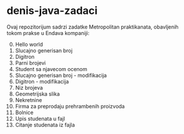 # denis-java-zadaci

Ovaj repozitorijum sadrzi zadatke Metropolitan praktikanata, obavljenih tokom prakse u Endava kompaniji:

0. Hello world
1. Slucajno generisan broj
2. Digitron
3. Parni brojevi
4. Student sa njavecom ocenom
5. Slucajno generisan broj - modifikacija
6. Digitron - modifikacija
7. Niz brojeva
8. Geometrijska slika
9. Nekretnine
10. Firma za preprodaju prehrambenih proizvoda
11. Bolnice
12. Upis studenata u fajl
13. Citanje studenata iz fajla
